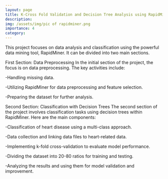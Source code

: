 ```yaml
---
layout: page
title: K-Cross Fold Validation and Decision Tree Analysis using RapidMiner
description: 
img: /assets/img/pic of rapidminer.png
importance: 4
category: 
---
```


This project focuses on data analysis and classification using the powerful data mining tool, RapidMiner. It can be divided into two main sections.

First Section: Data Preprocessing
In the initial section of the project, the focus is on data preprocessing. The key activities include:

-Handling missing data.

-Utilizing RapidMiner for data preprocessing and feature selection.

-Preparing the dataset for further analysis.

Second Section: Classification with Decision Trees
The second section of the project involves classification tasks using decision trees within RapidMiner. Here are the main components:

-Classification of heart disease using a multi-class approach.

-Data collection and linking data files to heart-related data.

-Implementing k-fold cross-validation to evaluate model performance.

-Dividing the dataset into 20-80 ratios for training and testing.

-Analyzing the results and using them for model validation and improvement.
